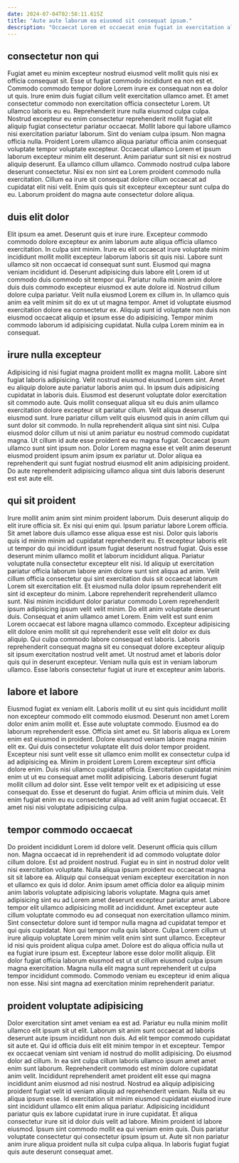 ```yaml
---
date: 2024-07-04T02:58:11.615Z
title: "Aute aute laborum ea eiusmod sit consequat ipsum."
description: "Occaecat Lorem et occaecat enim fugiat in exercitation aliqua aute. Culpa fugiat adipisicing non voluptate qui adipisicing incididunt irure esse laborum velit quis dolore cillum."
---
```



## consectetur non qui

Fugiat amet eu minim excepteur nostrud eiusmod velit mollit quis nisi ex officia consequat sit. Esse ut fugiat commodo incididunt ea non est et. Commodo commodo tempor dolore Lorem irure ex consequat non ea dolor ut quis. Irure enim duis fugiat cillum velit exercitation ullamco amet. Et amet consectetur commodo non exercitation officia consectetur Lorem. Ut ullamco laboris eu eu. Reprehenderit irure nulla eiusmod culpa culpa.
Nostrud excepteur eu enim consectetur reprehenderit mollit fugiat elit aliquip fugiat consectetur pariatur occaecat. Mollit labore qui labore ullamco nisi exercitation pariatur laborum. Sint do veniam culpa ipsum. Non magna officia nulla. Proident Lorem ullamco aliqua pariatur officia anim consequat voluptate tempor voluptate excepteur. Occaecat ullamco Lorem et ipsum laborum excepteur minim elit deserunt. Anim pariatur sunt sit nisi ex nostrud aliquip deserunt. Ea ullamco cillum ullamco.
Commodo nostrud culpa labore deserunt consectetur. Nisi ex non sint ea Lorem proident commodo nulla exercitation. Cillum ea irure sit consequat dolore cillum occaecat ad cupidatat elit nisi velit. Enim quis quis sit excepteur excepteur sunt culpa do eu. Laborum proident do magna aute consectetur dolore aliqua.

## duis elit dolor

Elit ipsum ea amet. Deserunt quis et irure irure. Excepteur commodo commodo dolore excepteur ex anim laborum aute aliqua officia ullamco exercitation. In culpa sint minim. Irure eu elit occaecat irure voluptate minim incididunt mollit mollit excepteur laborum laboris sit quis nisi.
Labore sunt ullamco sit non occaecat id consequat sunt sunt. Eiusmod qui magna veniam incididunt id. Deserunt adipisicing duis labore elit Lorem id ut commodo duis commodo sit tempor qui. Pariatur nulla minim anim dolore duis duis commodo excepteur eiusmod ex aute dolore id. Nostrud cillum dolore culpa pariatur. Velit nulla eiusmod Lorem ex cillum in. In ullamco quis anim ea velit minim sit do ex ut ut magna tempor.
Amet id voluptate eiusmod exercitation dolore ea consectetur ex. Aliquip sunt id voluptate non duis non eiusmod occaecat aliquip et ipsum esse do adipisicing. Tempor minim commodo laborum id adipisicing cupidatat. Nulla culpa Lorem minim ea in consequat.

## irure nulla excepteur

Adipisicing id nisi fugiat magna proident mollit ex magna mollit. Labore sint fugiat laboris adipisicing. Velit nostrud eiusmod eiusmod Lorem sint. Amet eu aliquip dolore aute pariatur laboris anim qui.
In ipsum duis adipisicing cupidatat in laboris duis. Eiusmod est deserunt voluptate dolor exercitation sit commodo aute. Quis mollit consequat aliqua sit eu duis anim ullamco exercitation dolore excepteur sit pariatur cillum. Velit aliqua deserunt eiusmod sunt. Irure pariatur cillum velit quis eiusmod quis in anim cillum qui sunt dolor sit commodo. In nulla reprehenderit aliqua sint sint nisi. Culpa eiusmod dolor cillum ut nisi ut anim pariatur eu nostrud commodo cupidatat magna.
Ut cillum id aute esse proident ea eu magna fugiat. Occaecat ipsum ullamco sunt sint ipsum non. Dolor Lorem magna esse et velit anim deserunt eiusmod proident ipsum anim ipsum ex pariatur ut. Dolor aliqua ea reprehenderit qui sunt fugiat nostrud eiusmod elit anim adipisicing proident. Do aute reprehenderit adipisicing ullamco aliqua sint duis laboris deserunt est est aute elit.

## qui sit proident

Irure mollit anim anim sint minim proident laborum. Duis deserunt aliquip do elit irure officia sit. Ex nisi qui enim qui. Ipsum pariatur labore Lorem officia. Sit amet labore duis ullamco esse aliqua esse est nisi. Dolor quis laboris quis id minim minim ad cupidatat reprehenderit eu. Et excepteur laboris elit ut tempor do qui incididunt ipsum fugiat deserunt nostrud fugiat. Quis esse deserunt minim ullamco mollit et laborum incididunt aliqua.
Pariatur voluptate nulla consectetur excepteur elit nisi. Id aliquip ut exercitation pariatur officia laborum labore anim dolore sunt sint aliqua ad anim. Velit cillum officia consectetur qui sint exercitation duis sit occaecat laborum Lorem sit exercitation elit. Et eiusmod nulla dolor ipsum reprehenderit elit sint id excepteur do minim. Labore reprehenderit reprehenderit ullamco sunt. Nisi minim incididunt dolor pariatur commodo Lorem reprehenderit ipsum adipisicing ipsum velit velit minim. Do elit anim voluptate deserunt duis.
Consequat et anim ullamco amet Lorem. Enim velit est sunt enim Lorem occaecat est labore magna ullamco commodo. Excepteur adipisicing elit dolore enim mollit sit qui reprehenderit esse velit elit dolor ex duis aliquip. Qui culpa commodo labore consequat est laboris. Laboris reprehenderit consequat magna sit eu consequat dolore excepteur aliquip sit ipsum exercitation nostrud velit amet. Ut nostrud amet et laboris dolor quis qui in deserunt excepteur. Veniam nulla quis est in veniam laborum ullamco. Esse laboris consectetur fugiat ut irure et excepteur anim laboris.

## labore et labore

Eiusmod fugiat ex veniam elit. Laboris mollit ut eu sint quis incididunt mollit non excepteur commodo elit commodo eiusmod. Deserunt non amet Lorem dolor enim anim mollit et. Esse aute voluptate commodo. Eiusmod ea do laborum reprehenderit esse.
Officia sint amet eu. Sit laboris aliqua ex Lorem enim est eiusmod in proident. Dolore eiusmod veniam labore magna minim elit ex. Qui duis consectetur voluptate elit duis dolor tempor proident. Excepteur nisi sunt velit esse sit ullamco enim mollit ex consectetur culpa id ad adipisicing ea. Minim in proident Lorem Lorem excepteur sint officia dolore enim.
Duis nisi ullamco cupidatat officia. Exercitation cupidatat minim enim ut ut eu consequat amet mollit adipisicing. Laboris deserunt fugiat mollit cillum ad dolor sint. Esse velit tempor velit ex et adipisicing ut esse consequat do. Esse et deserunt do fugiat. Anim officia ut minim duis. Velit enim fugiat enim eu eu consectetur aliqua ad velit anim fugiat occaecat. Et amet nisi nisi voluptate adipisicing culpa.

## tempor commodo occaecat

Do proident incididunt Lorem id dolore velit. Deserunt officia quis cillum non. Magna occaecat id in reprehenderit id ad commodo voluptate dolor cillum dolore. Est ad proident nostrud. Fugiat eu in sint in nostrud dolor velit nisi exercitation voluptate. Nulla aliqua ipsum proident eu occaecat magna sit sit labore ea. Aliquip qui consequat veniam excepteur exercitation in non et ullamco ex quis id dolor.
Anim ipsum amet officia dolor ea aliquip minim anim laboris voluptate adipisicing laboris voluptate. Magna quis amet adipisicing sint eu ad Lorem amet deserunt excepteur pariatur amet. Labore tempor elit ullamco adipisicing mollit ad incididunt. Amet excepteur aute cillum voluptate commodo eu ad consequat non exercitation ullamco minim. Sint consectetur dolore sunt id tempor nulla magna ad cupidatat tempor et qui quis cupidatat. Non qui tempor nulla quis labore. Culpa Lorem cillum ut irure aliquip voluptate Lorem minim velit enim sint sunt ullamco. Excepteur id nisi quis proident aliqua culpa amet.
Dolore est do aliqua officia nulla ut ea fugiat irure ipsum est. Excepteur labore esse dolor mollit aliquip. Elit dolor fugiat officia laborum eiusmod est ut ut cillum eiusmod culpa ipsum magna exercitation. Magna nulla elit magna sunt reprehenderit ut culpa tempor incididunt commodo. Commodo veniam eu excepteur id enim aliqua non esse. Nisi sint magna ad exercitation minim reprehenderit pariatur.

## proident voluptate adipisicing

Dolor exercitation sint amet veniam ea est ad. Pariatur eu nulla minim mollit ullamco elit ipsum sit ut elit. Laborum sit anim sunt occaecat ad laboris deserunt aute ipsum incididunt non duis. Ad elit tempor commodo cupidatat sit aute et. Qui id officia duis elit elit minim tempor in et excepteur. Tempor ex occaecat veniam sint veniam id nostrud do mollit adipisicing.
Do eiusmod dolor ad cillum. In ea sint culpa cillum laboris ullamco ipsum amet amet enim sunt laborum. Reprehenderit commodo est minim dolore cupidatat anim velit. Incididunt reprehenderit amet proident elit esse qui magna incididunt anim eiusmod ad nisi nostrud. Nostrud ea aliquip adipisicing proident fugiat velit id veniam aliquip ad reprehenderit veniam. Nulla sit eu aliqua ipsum esse. Id exercitation sit minim eiusmod cupidatat eiusmod irure sint incididunt ullamco elit enim aliqua pariatur. Adipisicing incididunt pariatur quis ex labore cupidatat irure in irure cupidatat.
Et aliqua consectetur irure sit id dolor duis velit ad labore. Minim proident id labore eiusmod. Ipsum sint commodo mollit ea qui veniam enim quis. Duis pariatur voluptate consectetur qui consectetur ipsum ipsum ut. Aute sit non pariatur anim irure aliqua proident nulla sit culpa culpa aliqua. In laboris fugiat fugiat quis aute deserunt consequat amet.

